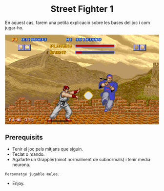 <!-- start description -->
<h1 align="center"> Street Fighter 1 </h3>
<p>
En aquest cas, farem una petita explicació sobre les bases del joc i com jugar-ho. 
</p>
<img align="center" id="banner" src="img/Street-Fighter-1.png" />

<!-- end description -->

<!-- start prerequisites -->
## Prerequisits
- Tenir el joc pels mitjans que siguin.
- Teclat o mando.
- Agafarte un Grappler(ninot normalment de subnormals) i tenir media neurona.
```
Personatge jugable melee.
```
- Enjoy.

<!-- end prerequisites -->
